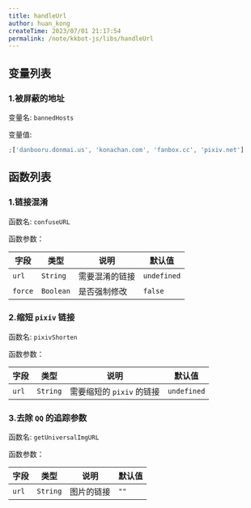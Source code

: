 ```yaml
---
title: handleUrl
author: huan_kong
createTime: 2023/07/01 21:17:54
permalink: /note/kkbot-js/libs/handleUrl
---
```


## 变量列表

### 1.被屏蔽的地址

变量名: `bannedHosts`

变量值:

```javascript
;['danbooru.donmai.us', 'konachan.com', 'fanbox.cc', 'pixiv.net']
```

## 函数列表

### 1.链接混淆

函数名: `confuseURL`

函数参数：

| 字段    | 类型      | 说明           | 默认值      |
| ------- | --------- | -------------- | ----------- |
| `url`   | `String`  | 需要混淆的链接 | `undefined` |
| `force` | `Boolean` | 是否强制修改   | `false`     |

### 2.缩短 `pixiv` 链接

函数名: `pixivShorten`

函数参数：

| 字段  | 类型     | 说明                      | 默认值      |
| ----- | -------- | ------------------------- | ----------- |
| `url` | `String` | 需要缩短的 `pixiv` 的链接 | `undefined` |

### 3.去除 `QQ` 的追踪参数

函数名: `getUniversalImgURL`

函数参数：

| 字段  | 类型     | 说明       | 默认值 |
| ----- | -------- | ---------- | ------ |
| `url` | `String` | 图片的链接 | `""`   |
